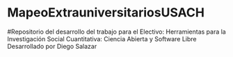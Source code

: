# MapeoExtrauniversitariosUSACH

#Repositorio del desarrollo del trabajo para el Electivo: Herramientas para la Investigación Social Cuantitativa: Ciencia Abierta y Software Libre
Desarrollado por Diego Salazar

